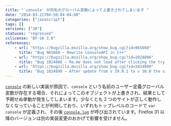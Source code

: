 ```yaml
---
title: "`console` が同名のグローバル変数によって上書きされてしまいます "
date: "2014-03-21T04:50:04-04:00"
categories: ["javascript"]
tags: []
versions: ["30"]
statuses: "regressed"
cclicense: "BY-SA 3.0"
references:
    - url: "https://bugzilla.mozilla.org/show_bug.cgi?id=965860"
      title: "Bug 965860 – Rewrite ConsoleAPI in C++"
    - url: "https://bugzilla.mozilla.org/show_bug.cgi?id=1024806"
      title: "Bug 1024806 – Ro.me does not load after clicking the try anyway warning. Worked in ff29."
    - url: "https://bugzilla.mozilla.org/show_bug.cgi?id=1024899"
      title: "Bug 1024899 – After update from v 29.0.1 to v 30.0 the site: https://home.cgm-life.de/fb363286-e393-4a31-84c1-9c60e07c6cef cannot be reached (responsive design - twitter bootstrap - Angular JS)"
---
```

[`console`](https://developer.mozilla.org/ja/docs/Web/API/console) の新しい実装が原因で、`console` という名前のユーザー定義グローバル変数が存在する場合、それによってこのオブジェクトが上書きされ、結果として予期せぬ挙動が発生してしまいます。少なくとも 2 つのサイトが正しく動作しなくなっていることが判明しており、いずれもトップレベルのコードで `var console` が定義され、その後 [`console.log`](https://developer.mozilla.org/ja/docs/Web/API/console.log) が呼び出されています。Firefox 31 以降のバージョンは別の実装変更のおかげで影響を受けません。
